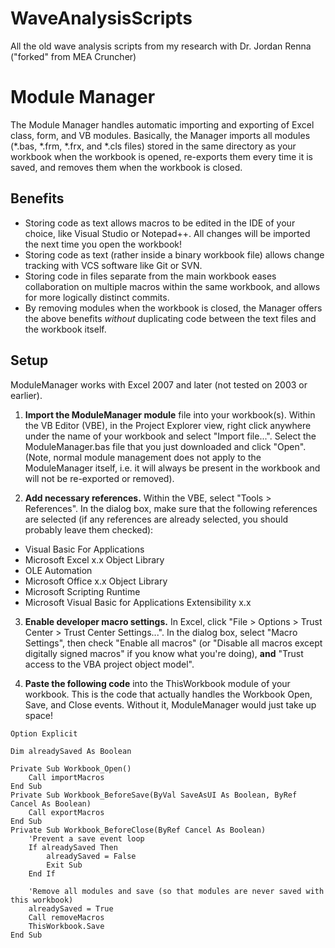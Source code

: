 # WaveAnalysisScripts
All the old wave analysis scripts from my research with Dr. Jordan Renna ("forked" from MEA Cruncher)

# Module Manager
The Module Manager handles automatic importing and exporting of Excel class, form, and VB modules.  Basically, the Manager imports all modules (*.bas, *.frm, *.frx, and *.cls files) stored in the same directory as your workbook when the workbook is opened, re-exports them every time it is saved, and removes them when the workbook is closed.

## Benefits
* Storing code as text allows macros to be edited in the IDE of your choice, like Visual Studio or Notepad++.  All changes will be imported the next time you open the workbook!
* Storing code as text (rather inside a binary workbook file) allows change tracking with VCS software like Git or SVN.
* Storing code in files separate from the main workbook eases collaboration on multiple macros within the same workbook, and allows for more logically distinct commits.
* By removing modules when the workbook is closed, the Manager offers the above benefits *without* duplicating code between the text files and the workbook itself.

## Setup
ModuleManager works with Excel 2007 and later (not tested on 2003 or earlier).

1. __Import the ModuleManager module__ file into your workbook(s).  Within the VB Editor (VBE), in the Project Explorer view, right click anywhere under the name of your workbook and select "Import file...".  Select the ModuleManager.bas file that you just downloaded and click "Open".  (Note, normal module management does not apply to the ModuleManager itself, i.e. it will always be present in the workbook and will not be re-exported or removed).

2. __Add necessary references.__  Within the VBE, select "Tools > References".  In the dialog box, make sure that the following references are selected (if any references are already selected, you should probably leave them checked):
 * Visual Basic For Applications
 * Microsoft Excel x.x Object Library
 * OLE Automation
 * Microsoft Office x.x Object Library
 * Microsoft Scripting Runtime
 * Microsoft Visual Basic for Applications Extensibility x.x

3. __Enable developer macro settings.__  In Excel, click "File > Options > Trust Center > Trust Center Settings...".  In the dialog box, select "Macro Settings", then check "Enable all macros" (or "Disable all macros except digitally signed macros" if you know what you're doing), __and__ "Trust access to the VBA project object model".

4. __Paste the following code__ into the ThisWorkbook module of your workbook.  This is the code that actually handles the Workbook Open, Save, and Close events.  Without it, ModuleManager would just take up space!
```
Option Explicit

Dim alreadySaved As Boolean

Private Sub Workbook_Open()
    Call importMacros
End Sub
Private Sub Workbook_BeforeSave(ByVal SaveAsUI As Boolean, ByRef Cancel As Boolean)
    Call exportMacros
End Sub
Private Sub Workbook_BeforeClose(ByRef Cancel As Boolean)
    'Prevent a save event loop
    If alreadySaved Then
        alreadySaved = False
        Exit Sub
    End If
    
    'Remove all modules and save (so that modules are never saved with this workbook)
    alreadySaved = True
    Call removeMacros
    ThisWorkbook.Save
End Sub
```
